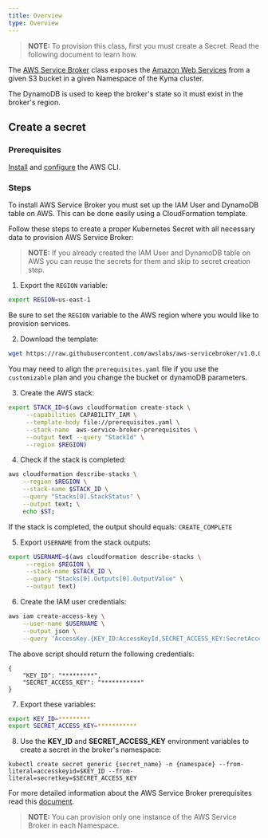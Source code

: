 ```yaml
---
title: Overview
type: Overview
---
```


>**NOTE:** To provision this class, first you must create a Secret. Read the following document to learn how.

The [AWS Service Broker](https://github.com/awslabs/aws-servicebroker/blob/v1.0.0/docs) class exposes the [Amazon Web Services](https://aws.amazon.com/) from a given S3 bucket in a given Namespace of the Kyma cluster.

The DynamoDB is used to keep the broker's state so it must exist in the broker's region.

## Create a secret

### Prerequisites

[Install](https://docs.aws.amazon.com/cli/latest/userguide/cli-chap-install.html) and [configure](https://docs.aws.amazon.com/cli/latest/userguide/cli-chap-configure.html) the AWS CLI.

### Steps

To install AWS Service Broker you must set up the IAM User and DynamoDB table on AWS. This can be done easily using a CloudFormation template. 

Follow these steps to create a proper Kubernetes Secret with all necessary data to provision AWS Service Broker:

>**NOTE:** If you already created the IAM User and DynamoDB table on AWS you can reuse the secrets for them and skip to secret creation step.

1. Export the `REGION` variable:
```bash
export REGION=us-east-1
```
Be sure to set the `REGION` variable to the AWS region where you would like to provision services.

2. Download the template:
```bash
wget https://raw.githubusercontent.com/awslabs/aws-servicebroker/v1.0.0/setup/prerequisites.yaml
```
You may need to align the `prerequisites.yaml` file if you use the `customizable` plan and you change the bucket or dynamoDB parameters.

3. Create the AWS stack:
```bash
export STACK_ID=$(aws cloudformation create-stack \
     --capabilities CAPABILITY_IAM \
     --template-body file://prerequisites.yaml \
     --stack-name  aws-service-broker-prerequisites \
     --output text --query "StackId" \
     --region $REGION)
```

4. Check if the stack is completed:
```bash
aws cloudformation describe-stacks \
    --region $REGION \
    --stack-name $STACK_ID \
    --query "Stacks[0].StackStatus" \
    --output text; \
    echo $ST;
```
If the stack is completed, the output should equals: `CREATE_COMPLETE`

5. Export `USERNAME` from the stack outputs:
```bash
export USERNAME=$(aws cloudformation describe-stacks \
     --region $REGION \
     --stack-name $STACK_ID \
     --query "Stacks[0].Outputs[0].OutputValue" \
     --output text)
```

6. Create the IAM user credentials:
```bash
aws iam create-access-key \
    --user-name $USERNAME \
    --output json \
    --query 'AccessKey.{KEY_ID:AccessKeyId,SECRET_ACCESS_KEY:SecretAccessKey}'
```

The above script should return the following credentials:
```
{
    "KEY_ID": "*********",
    "SECRET_ACCESS_KEY": "***********"
}
```

7. Export these variables:
```bash
export KEY_ID=*********
export SECRET_ACCESS_KEY=***********
```

8. Use the **KEY_ID** and **SECRET_ACCESS_KEY** environment variables to create a secret in the broker's namespace:
```
kubectl create secret generic {secret_name} -n {namespace} --from-literal=accesskeyid=$KEY_ID --from-literal=secretkey=$SECRET_ACCESS_KEY
```

For more detailed information about the AWS Service Broker prerequisites read this [document](https://github.com/awslabs/aws-servicebroker/blob/v1.0.0/docs/install_prereqs.md).

>**NOTE:** You can provision only one instance of the AWS Service Broker in each Namespace.
